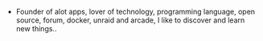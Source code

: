 - Founder of alot apps, lover of technology, programming language, open source, forum, docker, unraid and arcade, I like to discover and learn new things..
  <br>



































































































































































































































































































































































































































































































































































































































































































































































































































































































































































































































































































































































































































































